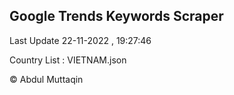 

## Google Trends Keywords Scraper 
 
Last Update 22-11-2022 , 19:27:46

Country List :
VIETNAM.json



© Abdul Muttaqin 

